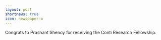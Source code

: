 ```yaml
---
layout: post
shortnews: true
icon: newspaper-o
---
```


Congrats to Prashant Shenoy for receiving the Conti Research Fellowship.